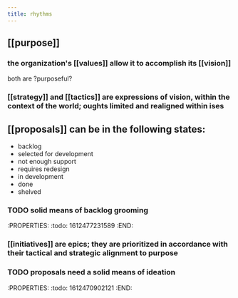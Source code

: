 ```yaml
---
title: rhythms
---
```


## [[purpose]]
### the organization's [[values]] allow it to accomplish its [[vision]]
both are \?purposeful?
### [[strategy]] and [[tactics]] are expressions of vision, within the context of the world; oughts limited and realigned within ises
## [[proposals]] can be in the following states:
- backlog
- selected for development
- not enough support
- requires redesign
- in development
- done
- shelved
### TODO solid means of backlog grooming
:PROPERTIES:
:todo: 1612477231589
:END:
### [[initiatives]] are epics; they are prioritized in accordance with their tactical and strategic alignment to purpose
### TODO proposals need a solid means of ideation
:PROPERTIES:
:todo: 1612470902121
:END:
##
